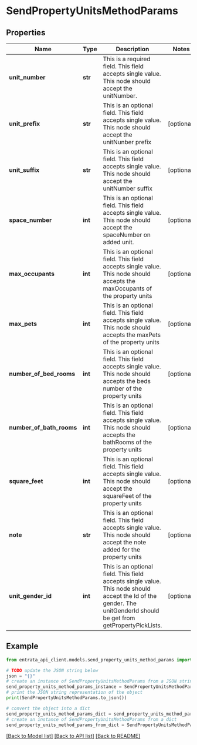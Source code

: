 # SendPropertyUnitsMethodParams


## Properties

Name | Type | Description | Notes
------------ | ------------- | ------------- | -------------
**unit_number** | **str** | This is a required field. This field accepts single value. This node should accept the unitNumber. | 
**unit_prefix** | **str** | This is an optional field. This field accepts single value. This node should accept the unitNunber prefix | [optional] 
**unit_suffix** | **str** | This is an optional field. This field accepts single value. This node should accept the unitNumber suffix | [optional] 
**space_number** | **int** | This is an optional field. This field accepts single value. This node should accept the spaceNumber on added unit. | [optional] 
**max_occupants** | **int** | This is an optional field. This field accepts single value. This node should accepts the maxOccupants of the property units | [optional] 
**max_pets** | **int** | This is an optional field. This field accepts single value. This node should accepts the maxPets of the property units | [optional] 
**number_of_bed_rooms** | **int** | This is an optional field. This field accepts single value. This node should accepts the beds number of the property units | [optional] 
**number_of_bath_rooms** | **int** | This is an optional field. This field accepts single value. This node should accepts the bathRooms of the property units | [optional] 
**square_feet** | **int** | This is an optional field. This field accepts single value. This node should accept the squareFeet of the property units | [optional] 
**note** | **str** | This is an optional field. This field accepts single value. This node should accept the note added for the property units | [optional] 
**unit_gender_id** | **int** | This is an optional field. This field accepts single value. This node should accept the Id of the gender. The unitGenderId should be get from getPropertyPickLists. | [optional] 

## Example

```python
from entrata_api_client.models.send_property_units_method_params import SendPropertyUnitsMethodParams

# TODO update the JSON string below
json = "{}"
# create an instance of SendPropertyUnitsMethodParams from a JSON string
send_property_units_method_params_instance = SendPropertyUnitsMethodParams.from_json(json)
# print the JSON string representation of the object
print(SendPropertyUnitsMethodParams.to_json())

# convert the object into a dict
send_property_units_method_params_dict = send_property_units_method_params_instance.to_dict()
# create an instance of SendPropertyUnitsMethodParams from a dict
send_property_units_method_params_from_dict = SendPropertyUnitsMethodParams.from_dict(send_property_units_method_params_dict)
```
[[Back to Model list]](../README.md#documentation-for-models) [[Back to API list]](../README.md#documentation-for-api-endpoints) [[Back to README]](../README.md)


